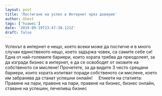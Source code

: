 ```yaml
---
layout: post
title: 'Постигане на успех в Интернет чрез доверие'
author: Ghost
tags: ['huawei']
date: '2019-09-19T23:47:38.121Z'
draft: false
---
```


Успехът в интернет е нещо, което всеки може да постигне и в много случаи единственото нещо, което задържа човек, са самите себе си! Една от най-големите бариери, които хората трябва да преодолеят, за да изгради бизнес в интернет, е да се освободят от оковите на собственото си мислене! Прочетете, за да видите 3 често срещани бариери, които хората изпитват поради собственото си мислене, което им забранява да станат успешни онлайн!     Етикети на статията:         Правяне на пари, правене на пари, правене на бизнес, бизнес онлайн, ставане на успешен, печеливш бизнес
